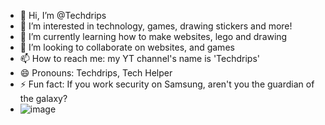 - 👋 Hi, I’m @Techdrips
- 👀 I’m interested in technology, games, drawing stickers and more!
- 🌱 I’m currently learning how to make websites, lego and drawing
- 💞️ I’m looking to collaborate on websites, and games
- 📫 How to reach me: my YT channel's name is 'Techdrips'
- 😄 Pronouns: Techdrips, Tech Helper
- ⚡ Fun fact: If you work security on Samsung, aren't you the guardian of the galaxy?
- ![image](https://github.com/user-attachments/assets/851d3ae8-01e3-49e2-aaf0-ee3263922d6c)

<!---
Techdrips/Techdrips is a ✨ special ✨ repository because its `README.md` (this file) appears on your GitHub profile.
You can click the Preview link to take a look at your changes.
--->
